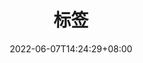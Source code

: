 ---
title: "标签"
date: 2022-06-07T14:24:29+08:00
type: tags
description:
titleWrap: wrap # wrap, noWrap
---